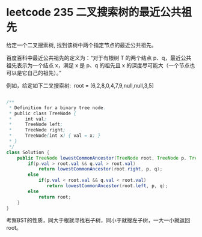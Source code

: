 # leetcode 235 二叉搜索树的最近公共祖先

给定一个二叉搜索树, 找到该树中两个指定节点的最近公共祖先。

百度百科中最近公共祖先的定义为：“对于有根树 T 的两个结点 p、q，最近公共祖先表示为一个结点 x，满足 x 是 p、q 的祖先且 x 的深度尽可能大（一个节点也可以是它自己的祖先）。”

例如，给定如下二叉搜索树:  root = [6,2,8,0,4,7,9,null,null,3,5]

```java

/**
 * Definition for a binary tree node.
 * public class TreeNode {
 *     int val;
 *     TreeNode left;
 *     TreeNode right;
 *     TreeNode(int x) { val = x; }
 * }
 */
class Solution {
    public TreeNode lowestCommonAncestor(TreeNode root, TreeNode p, TreeNode q) {
        if(p.val > root.val && q.val > root.val)
            return lowestCommonAncestor(root.right, p, q);
        else
            if(p.val < root.val && q.val < root.val)
               return lowestCommonAncestor(root.left, p, q);
        else
            return root;
    }
}
```

考察BST的性质，同大于根就寻找右子树，同小于就搜左子树，一大一小就返回root。